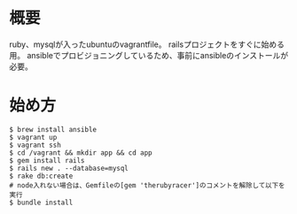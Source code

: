 # 概要
ruby、mysqlが入ったubuntuのvagrantfile。
railsプロジェクトをすぐに始める用。
ansibleでプロビジョニングしているため、事前にansibleのインストールが必要。

# 始め方

```
$ brew install ansible
$ vagrant up
$ vagrant ssh
$ cd /vagrant && mkdir app && cd app
$ gem install rails
$ rails new . --database=mysql
$ rake db:create
# node入れない場合は、Gemfileの[gem 'therubyracer']のコメントを解除して以下を実行
$ bundle install
```
